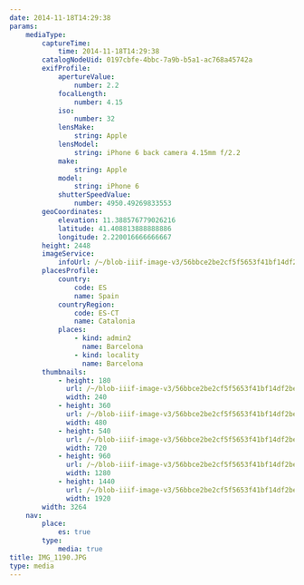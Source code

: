```yaml
---
date: 2014-11-18T14:29:38
params:
    mediaType:
        captureTime:
            time: 2014-11-18T14:29:38
        catalogNodeUid: 0197cbfe-4bbc-7a9b-b5a1-ac768a45742a
        exifProfile:
            apertureValue:
                number: 2.2
            focalLength:
                number: 4.15
            iso:
                number: 32
            lensMake:
                string: Apple
            lensModel:
                string: iPhone 6 back camera 4.15mm f/2.2
            make:
                string: Apple
            model:
                string: iPhone 6
            shutterSpeedValue:
                number: 4950.49269833553
        geoCoordinates:
            elevation: 11.388576779026216
            latitude: 41.408813888888886
            longitude: 2.220016666666667
        height: 2448
        imageService:
            infoUrl: /~/blob-iiif-image-v3/56bbce2be2cf5f5653f41bf14df2be92956bba0c52ef289a1a160bc40b2f2ca6/info.json
        placesProfile:
            country:
                code: ES
                name: Spain
            countryRegion:
                code: ES-CT
                name: Catalonia
            places:
                - kind: admin2
                  name: Barcelona
                - kind: locality
                  name: Barcelona
        thumbnails:
            - height: 180
              url: /~/blob-iiif-image-v3/56bbce2be2cf5f5653f41bf14df2be92956bba0c52ef289a1a160bc40b2f2ca6/full/240%2C180/0/default.jpg
              width: 240
            - height: 360
              url: /~/blob-iiif-image-v3/56bbce2be2cf5f5653f41bf14df2be92956bba0c52ef289a1a160bc40b2f2ca6/full/480%2C360/0/default.jpg
              width: 480
            - height: 540
              url: /~/blob-iiif-image-v3/56bbce2be2cf5f5653f41bf14df2be92956bba0c52ef289a1a160bc40b2f2ca6/full/720%2C540/0/default.jpg
              width: 720
            - height: 960
              url: /~/blob-iiif-image-v3/56bbce2be2cf5f5653f41bf14df2be92956bba0c52ef289a1a160bc40b2f2ca6/full/1280%2C960/0/default.jpg
              width: 1280
            - height: 1440
              url: /~/blob-iiif-image-v3/56bbce2be2cf5f5653f41bf14df2be92956bba0c52ef289a1a160bc40b2f2ca6/full/1920%2C1440/0/default.jpg
              width: 1920
        width: 3264
    nav:
        place:
            es: true
        type:
            media: true
title: IMG_1190.JPG
type: media
---
```

